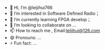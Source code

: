 - 👋 Hi, I’m @leijihui766
- 👀 I’m interested in Software Defined Radio；
- 🌱 I’m currently learning FPGA develop；
- 💞️ I’m looking to collaborate on ...
- 📫 How to reach me , Email:leijihui@126.com
- 😄 Pronouns: ...
- ⚡ Fun fact: ...

<!---
leijihui766/leijihui766 is a ✨ special ✨ repository because its `README.md` (this file) appears on your GitHub profile.
You can click the Preview link to take a look at your changes.
--->

